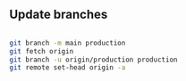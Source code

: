 ## Update branches 

```sh

git branch -m main production
git fetch origin
git branch -u origin/production production
git remote set-head origin -a

```

